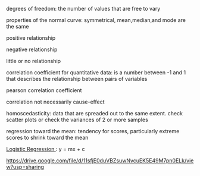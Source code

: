 degrees of freedom: the number of values that are free to vary

properties of the normal curve: symmetrical, mean,median,and mode are the same

positive relationship

negative relationship

little or no relationship

correlation coefficient for quantitative data: is a number between -1 and 1 that describes the relationship between pairs of variables

pearson correlation coefficient

correlation not necessarily cause-effect

homoscedasticity: data that are spreaded out to the same extent. check scatter plots or check the variances of 2 or more samples

regression toward the mean: tendency for scores, particularly extreme scores to shrink toward the mean


<a href="https://docs.scipy.org/doc/numpy/reference/generated/numpy.linalg.lstsq.html">Logistic Regression
</a>: y = mx + c

https://drive.google.com/file/d/11sfjE0duVBZsuwNvcuEK5E49M7pn0ELk/view?usp=sharing
